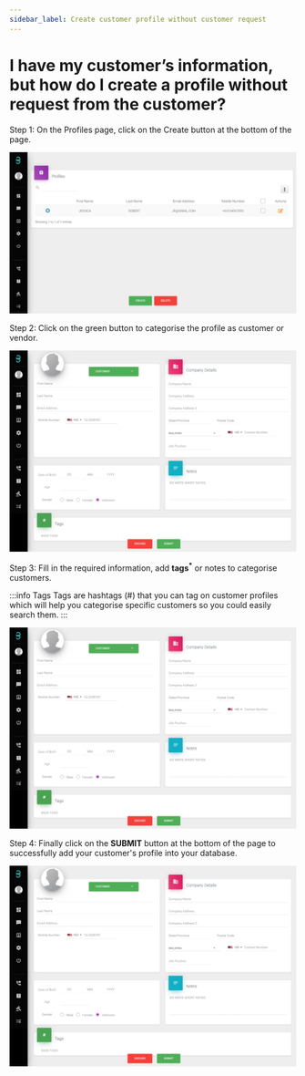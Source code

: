 ```yaml
---
sidebar_label: Create customer profile without customer request
---
```

# I have my customer’s information, but how do I create a profile without request from the customer?

Step 1: On the Profiles page, click on the Create button at the bottom of the page.

![image info](../../../static/img/q7/step1.png)

Step 2: Click on the green button to categorise the profile as customer or vendor.

![image info](../../../static/img/q7/step2.png)

Step 3: Fill in the required information, add **tags<sup>*</sup>** or notes to categorise customers.

:::info Tags
Tags are hashtags (#) that you can tag on customer profiles which will help you categorise specific customers so you could easily search them.
:::

![image info](../../../static/img/q7/step3.png)

Step 4: Finally click on the **SUBMIT** button at the bottom of the page to successfully add your customer's profile into your database.

![image info](../../../static/img/q7/step4.png)
